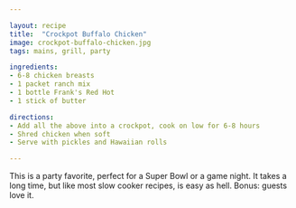 ```yaml
---

layout: recipe
title:  "Crockpot Buffalo Chicken"
image: crockpot-buffalo-chicken.jpg
tags: mains, grill, party

ingredients:
- 6-8 chicken breasts
- 1 packet ranch mix
- 1 bottle Frank's Red Hot
- 1 stick of butter

directions:
- Add all the above into a crockpot, cook on low for 6-8 hours
- Shred chicken when soft
- Serve with pickles and Hawaiian rolls

---
```


This is a party favorite, perfect for a Super Bowl or a game night. It takes a long time, but like most slow cooker recipes, is easy as hell. Bonus: guests love it.

